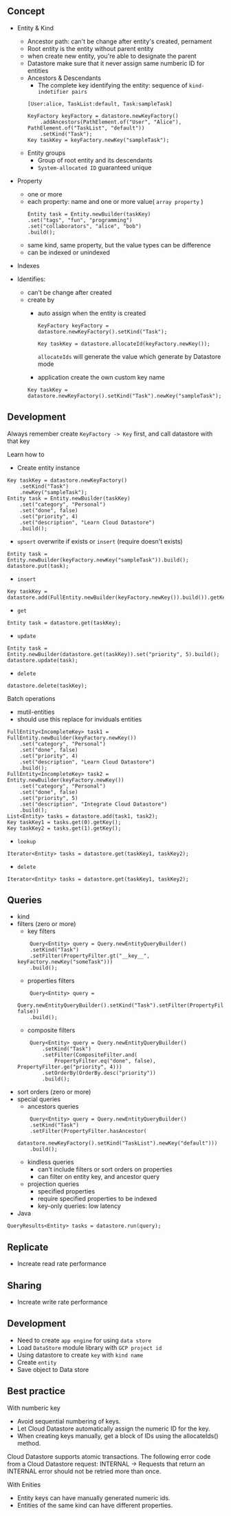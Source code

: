 
## Concept
- Entity & Kind
    * Ancestor path: can't be change after entity's created, pernament
    * Root entity is the entity without parent entity
    * when create new entity, you're able to designate the parent 
    * Datastore make sure that it never assign same numberic ID for 
    entities
    * Ancestors & Descendants 
        - The complete key identifying the entity: sequence of `kind-indetifier pairs`
        ```
        [User:alice, TaskList:default, Task:sampleTask]
        ```
        ```
        KeyFactory keyFactory = datastore.newKeyFactory()
            .addAncestors(PathElement.of("User", "Alice"), PathElement.of("TaskList", "default"))
            .setKind("Task");
        Key taskKey = keyFactory.newKey("sampleTask");
        ```
    * Entity groups
        - Group of root entity and its descendants
        - `System-allocated ID` guaranteed unique 
- Property
    - one or more
    - each property: name and one or more value( `array property` )
        ```
        Entity task = Entity.newBuilder(taskKey)
        .set("tags", "fun", "programming")
        .set("collaborators", "alice", "bob")
        .build();
        ```
    - same kind, same property, but the value types can be difference
    - can be indexed or unindexed

- Indexes
- Identifies:
    * can't be change after created
    * create by
        * auto assign when the entity is created
            ```
            KeyFactory keyFactory = datastore.newKeyFactory().setKind("Task");

            Key taskKey = datastore.allocateId(keyFactory.newKey());
            ```
            `allocateIds` will generate the value which generate by Datastore mode

        * application create the own custom key name
        ```
        Key taskKey = datastore.newKeyFactory().setKind("Task").newKey("sampleTask");
        ```

## Development

Always remember create `KeyFactory -> Key` first, and call datastore with that key

Learn how to 

- Create entity instance
```
Key taskKey = datastore.newKeyFactory()
    .setKind("Task")
    .newKey("sampleTask");
Entity task = Entity.newBuilder(taskKey)
    .set("category", "Personal")
    .set("done", false)
    .set("priority", 4)
    .set("description", "Learn Cloud Datastore")
    .build();
```
- `upsert` overwrite if exists or `insert` (require doesn't exists)
```
Entity task = Entity.newBuilder(keyFactory.newKey("sampleTask")).build();
datastore.put(task);
```
- `insert`
```
Key taskKey = datastore.add(FullEntity.newBuilder(keyFactory.newKey()).build()).getKey();
```
- `get`
```
Entity task = datastore.get(taskKey);
```
- `update`
```
Entity task = Entity.newBuilder(datastore.get(taskKey)).set("priority", 5).build();
datastore.update(task);
```
- `delete`
```
datastore.delete(taskKey);
```

Batch operations
- mutil-entities
- should use this replace for inviduals entities
```
FullEntity<IncompleteKey> task1 = FullEntity.newBuilder(keyFactory.newKey())
    .set("category", "Personal")
    .set("done", false)
    .set("priority", 4)
    .set("description", "Learn Cloud Datastore")
    .build();
FullEntity<IncompleteKey> task2 = Entity.newBuilder(keyFactory.newKey())
    .set("category", "Personal")
    .set("done", false)
    .set("priority", 5)
    .set("description", "Integrate Cloud Datastore")
    .build();
List<Entity> tasks = datastore.add(task1, task2);
Key taskKey1 = tasks.get(0).getKey();
Key taskKey2 = tasks.get(1).getKey();
```
- `lookup`
```
Iterator<Entity> tasks = datastore.get(taskKey1, taskKey2);
```
- `delete`
```
Iterator<Entity> tasks = datastore.get(taskKey1, taskKey2);
```

## Queries
- kind
- filters (zero or more)
    * key filters
    ```
        Query<Entity> query = Query.newEntityQueryBuilder()
        .setKind("Task")
        .setFilter(PropertyFilter.gt("__key__", keyFactory.newKey("someTask")))
        .build();
    ```
    * properties filters
    ```
        Query<Entity> query =
        Query.newEntityQueryBuilder().setKind("Task").setFilter(PropertyFilter.eq("done", false))
        .build();
    ```
    * composite filters
    ```
        Query<Entity> query = Query.newEntityQueryBuilder()
            .setKind("Task")
            .setFilter(CompositeFilter.and(
                PropertyFilter.eq("done", false), PropertyFilter.ge("priority", 4)))
            .setOrderBy(OrderBy.desc("priority"))
            .build();
    ```
- sort orders (zero or more)
- special queries
    * ancestors queries
    ```
        Query<Entity> query = Query.newEntityQueryBuilder()
        .setKind("Task")
        .setFilter(PropertyFilter.hasAncestor(
            datastore.newKeyFactory().setKind("TaskList").newKey("default")))
        .build();
    ```
    * kindless queries
        - can't include filters or sort orders on properties
        - can filter on entity key, and ancestor query
    * projection queries
        - specified properties
        - require specified properties to be indexed
        - key-only queries: low latency
- Java
```
QueryResults<Entity> tasks = datastore.run(query);
```



## Replicate
- Increate read rate performance
## Sharing
- Increate write rate performance


## Development
- Need to create `app engine` for using `data store`
- Load `DataStore` module library with `GCP project id`
- Using datastore to create `key` with `kind name`
- Create `entity`
- Save object to Data store

## Best practice

With numberic key
- Avoid sequential numbering of keys.
- Let Cloud Datastore automatically assign the numeric ID for the key.
- When creating keys manually, get a block of IDs using the allocateIds() method.

Cloud Datastore supports atomic transactions.
The following error code from a Cloud Datastore request: INTERNAL -> 
Requests that return an INTERNAL error should not be retried more than once.

With Enities
- Entity keys can have manually generated numeric ids.
- Entities of the same kind can have different properties.
